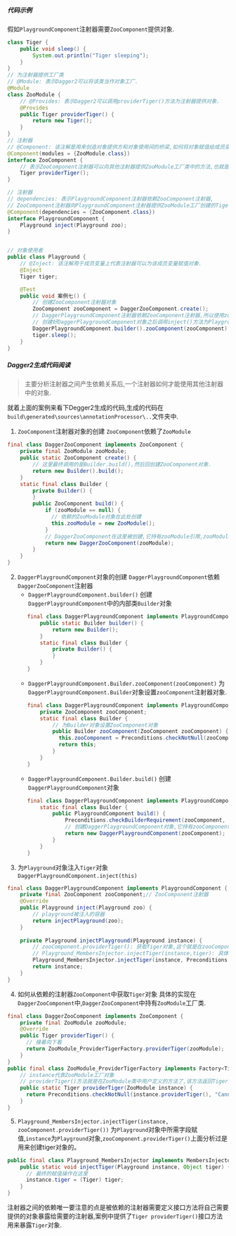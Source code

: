 ##### 代码示例
假如`PlaygroundComponent`注射器需要`ZooComponent`提供对象.
```java
class Tiger {
    public void sleep() {
        System.out.println("Tiger sleeping");
    }
}
// 为注射器提供工厂类
// @Module: 表示Dagger2可以将该类当作对象工厂.
@Module
class ZooModule {
    // @Provides: 表示Dagger2可以调用providerTiger()方法为注射器提供对象.
    @Provides
    public Tiger providerTiger() {
        return new Tiger();
    }
}
// 注射器
// @Component: 该注解是用来创造对象提供方和对象使用间的桥梁,如何将对象赋值给成员变量都是由它来做的.
@Component(modules = {ZooModule.class})
interface ZooComponent {
    // 表示ZooComponent注射器可以向其他注射器提供ZooModule工厂类中的方法,也就是提供ZooModule工厂中创建的对象.
    Tiger providerTiger();
}

// 注射器
// dependencies: 表示PlaygroundComponent注射器依赖ZooComponent注射器,
// ZooComponent注射器向PlaygroundComponent注射器提供ZooModule工厂创建的Tiger对象.
@Component(dependencies = {ZooComponent.class})
interface PlaygroundComponent {
    Playground inject(Playground zoo);
}


// 对象使用者
public class Playground {
    // @Inject: 该注解用于成员变量上代表注射器可以为该成员变量赋值对象.
    @Inject
    Tiger tiger;

    @Test
    public void 案例七() {
        // 创建ZooComponent注射器对象
        ZooComponent zooComponent = DaggerZooComponent.create();
        // DaggerPlaygroundComponent注射器依赖ZooComponent注射器,所以使用zooComponent()将ZooComponent注射器对象传入DaggerPlaygroundComponent注射器中.
        // 创建好DaggerPlaygroundComponent对象之后调用inject()方法为Playground对象中注入Tiger对象.
        DaggerPlaygroundComponent.builder().zooComponent(zooComponent).build().inject(this);
        tiger.sleep();
    }
}
```
##### Dagger2生成代码阅读
> 主要分析注射器之间产生依赖关系后,一个注射器如何才能使用其他注射器中的对象.

就着上面的案例来看下Degger2生成的代码,生成的代码在`build\generated\sources\annotationProcessor\..`文件夹中.

1. `ZooComponent`注射器对象的创建
`ZooComponent`依赖了`ZooModule`
```java
final class DaggerZooComponent implements ZooComponent {
    private final ZooModule zooModule;
    public static ZooComponent create() {
        // 这里最终调用的是Builder.build(),然后回创建ZooComponent对象.
        return new Builder().build();
    }
    static final class Builder {
        private Builder() {
        }
        public ZooComponent build() {
            if (zooModule == null) {
              // 依赖的ZooModule对象在此处创建
              this.zooModule = new ZooModule();
            }
            // DaggerZooComponent在这里被创建,它持有zooModule引用,zooModule是一个工厂类,里面提供了创建Tiger对象的方法.
            return new DaggerZooComponent(zooModule);
        }
    }
}
```
2. `DaggerPlaygroundComponent`对象的创建
`DaggerPlaygroundComponent`依赖`DaggerZooComponent`注射器
    - `DaggerPlaygroundComponent.builder()`
    创建`DaggerPlaygroundComponent`中的内部类`Builder`对象
    ```java
       final class DaggerPlaygroundComponent implements PlaygroundComponent {
           public static Builder builder() {
               return new Builder();
           }
           static final class Builder {
               private Builder() {
               }
           }
       }
    ```
    - `DaggerPlaygroundComponent.Builder.zooComponent(zooComponent)`
    为`DaggerPlaygroundComponent.Builder`对象设置`zooComponent`注射器对象.
    ```java
       final class DaggerPlaygroundComponent implements PlaygroundComponent {
           private ZooComponent zooComponent;
           static final class Builder {
               // 为Builder对象设置ZooComponent对象
               public Builder zooComponent(ZooComponent zooComponent) {
                 this.zooComponent = Preconditions.checkNotNull(zooComponent);
                 return this;
               }
           }
       }
    ```
    - `DaggerPlaygroundComponent.Builder.build()`
    创建`DaggerPlaygroundComponent`对象
    ```java
       final class DaggerPlaygroundComponent implements PlaygroundComponent {
           static final class Builder {
               public PlaygroundComponent build() {
                   Preconditions.checkBuilderRequirement(zooComponent, ZooComponent.class);
                   // 创建DaggerPlaygroundComponent对象,它持有zooComponent引用
                   return new DaggerPlaygroundComponent(zooComponent);
               }
           } 
       }
    ```
3. 为`Playground`对象注入`Tiger`对象
`DaggerPlaygroundComponent.inject(this)`
```java
final class DaggerPlaygroundComponent implements PlaygroundComponent {
    private final ZooComponent zooComponent;// ZooComponent注射器
    @Override
    public Playground inject(Playground zoo) {
        // playground被注入的容器
        return injectPlayground(zoo);
    }
    
    private Playground injectPlayground(Playground instance) {
        // zooComponent.providerTiger(): 获取Tiger对象,这个就是在zooComponent注射器中定义的接口方法.具体的实现在DaggerZooComponent类中.
        // Playground_MembersInjector.injectTiger(instance,tiger): 具体赋值操作在这个地方.
        Playground_MembersInjector.injectTiger(instance, Preconditions.checkNotNull(zooComponent.providerTiger(), "Cannot return null from a non-@Nullable component method"));
        return instance;
    }
}
```
4. 如何从依赖的注射器`ZooComponent`中获取`Tiger`对象
具体的实现在`DaggerZooComponent`中,`DaggerZooComponent`中持有`ZooModule`工厂类.
```java
final class DaggerZooComponent implements ZooComponent {
    private final ZooModule zooModule;
    @Override
    public Tiger providerTiger() {
      // 接着向下看  
      return ZooModule_ProviderTigerFactory.providerTiger(zooModule);
    }
}
public final class ZooModule_ProviderTigerFactory implements Factory<Tiger> {
    // instance代表ZooModule工厂对象
    // providerTiger()方法就是在ZooModule类中用户定义的方法了,该方法返回Tiger对象.
    public static Tiger providerTiger(ZooModule instance) {
      return Preconditions.checkNotNull(instance.providerTiger(), "Cannot return null from a non-@Nullable @Provides method");
    }
}
```
5. `Playground_MembersInjector.injectTiger(instance, zooComponent.providerTiger())`
为`Playground`对象中所需字段赋值,`instance`为`Playground`对象,`zooComponent.providerTiger()`上面分析过是用来创建tiger对象的。
```java
public final class Playground_MembersInjector implements MembersInjector<Playground> {
    public static void injectTiger(Playground instance, Object tiger) {
      // 最终的赋值操作在这里
      instance.tiger = (Tiger) tiger;
    }
}
```
注射器之间的依赖唯一要注意的点是被依赖的注射器需要定义接口方法将自己需要提供的对象暴露给需要的注射器,案例中提供了`Tiger providerTiger()`接口方法用来暴露`Tiger`对象.